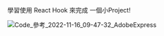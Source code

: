 學習使用 React Hook 來完成 一個小Project!

![Code_參考_2022-11-16_09-47-32_AdobeExpress](https://user-images.githubusercontent.com/111938820/202064519-ffab4019-e08c-4488-bd9a-55354fa53314.gif)
